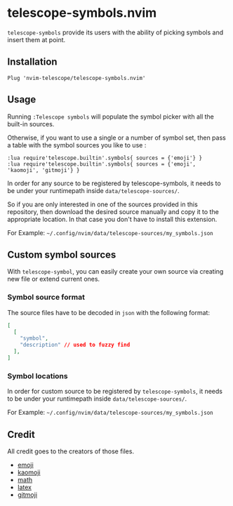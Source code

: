 # telescope-symbols.nvim

`telescope-symbols` provide its users with the ability of picking symbols and
insert them at point.


## Installation


```vim
Plug 'nvim-telescope/telescope-symbols.nvim'
```

## Usage

Running `:Telescope symbols` will populate the symbol picker with all the
built-in sources.

Otherwise, if you want to use a single or a number of symbol set, then pass a
table with the symbol sources you like to use :

```vim
:lua require'telescope.builtin'.symbols{ sources = {'emoji'} }
:lua require'telescope.builtin'.symbols{ sources = {'emoji', 'kaomoji', 'gitmoji'} }
```

In order for any source to be registered by telescope-symbols, it needs to be
under your runtimepath inside `data/telescope-sources/`.

So if you are only interested in one of the sources provided in this repository,
then download the desired source manually and copy it to the appropriate
location. In that case you don't have to install this extension.

For Example: `~/.config/nvim/data/telescope-sources/my_symbols.json`

## Custom symbol sources

With `telescope-symbol`, you can easily create your own source via creating new
file or extend current ones.

### Symbol source format

The source files have to be decoded in `json` with the following format:

```json
[
  [
    "symbol",
    "description" // used to fuzzy find
  ],
]

```

### Symbol locations

In order for custom source to be registered by `telescope-symbols`, it needs to
be under your runtimepath inside `data/telescope-sources/`.

For Example:
`~/.config/nvim/data/telescope-sources/my_symbols.json`

## Credit

All credit goes to the creators of those files.

- [emoji](https://www.unicode.org/Public/emoji/13.1/emoji-test.txt)
- [kaomoji](https://github.com/kuanyui/kaomoji.el/blob/master/kaomoji-data.el)
- [math](https://raw.githubusercontent.com/wspr/unicode-math/ef5688f303d7010138632ab45ef2440d3ca20ee5/unicode-math-table.tex)
- [latex](https://milde.users.sourceforge.net/LUCR/Math/data/unimathsymbols.txt)
- [gitmoji](https://gitmoji.dev/api/gitmojis)
